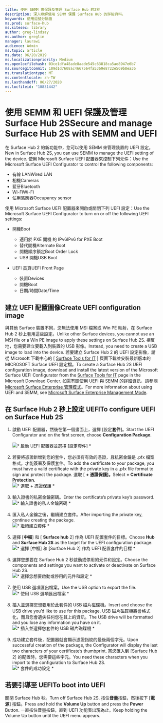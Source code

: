 ```yaml
---
title: 使用 SEMM 來保護及管理 Surface Hub 的2秒
description: 深入瞭解使用 SEMM 保護 Surface Hub 的詳細資料。
keywords: 使用逗號分隔值
ms.prod: surface-hub
ms.sitesec: library
author: greg-lindsay
ms.author: greglin
manager: laurawi
audience: Admin
ms.topic: article
ms.date: 06/20/2019
ms.localizationpriority: Medium
ms.openlocfilehash: 03ce1dfa48ade8aade545c63818ca5ae8947e6b7
ms.sourcegitcommit: 109d1d7608ac4667564fa5369e8722e569b8ea36
ms.translationtype: MT
ms.contentlocale: zh-TW
ms.lasthandoff: 06/27/2020
ms.locfileid: "10831442"
---
```

# <span data-ttu-id="e256c-104">使用 SEMM 和 UEFI 保護及管理 Surface Hub 2S</span><span class="sxs-lookup"><span data-stu-id="e256c-104">Secure and manage Surface Hub 2S with SEMM and UEFI</span></span>

<span data-ttu-id="e256c-105">在 Surface Hub 2 的新功能中，您可以使用 SEMM 來管理裝置的 UEFI 設定。</span><span class="sxs-lookup"><span data-stu-id="e256c-105">New in Surface Hub 2S, you can use SEMM to manage the UEFI setting of the device.</span></span>
<span data-ttu-id="e256c-106">使用 Microsoft Surface UEFI 配置器來控制下列元件：</span><span class="sxs-lookup"><span data-stu-id="e256c-106">Use the Microsoft Surface UEFI Configurator to control the following components:</span></span>

- <span data-ttu-id="e256c-107">有線 LAN</span><span class="sxs-lookup"><span data-stu-id="e256c-107">Wired LAN</span></span>
- <span data-ttu-id="e256c-108">相機</span><span class="sxs-lookup"><span data-stu-id="e256c-108">Cameras</span></span>
- <span data-ttu-id="e256c-109">藍牙</span><span class="sxs-lookup"><span data-stu-id="e256c-109">Bluetooth</span></span>
- <span data-ttu-id="e256c-110">Wi-Fi</span><span class="sxs-lookup"><span data-stu-id="e256c-110">Wi-Fi</span></span>
- <span data-ttu-id="e256c-111">佔用感應器</span><span class="sxs-lookup"><span data-stu-id="e256c-111">Occupancy sensor</span></span>

<span data-ttu-id="e256c-112">使用 Microsoft Surface UEFI 配置器來開啟或關閉下列 UEFI 設定：</span><span class="sxs-lookup"><span data-stu-id="e256c-112">Use the Microsoft Surface UEFI Configurator to turn on or off the following UEFI settings:</span></span>

- <span data-ttu-id="e256c-113">開機</span><span class="sxs-lookup"><span data-stu-id="e256c-113">Boot</span></span>

    - <span data-ttu-id="e256c-114">適用於 PXE 開機 的 IPv6</span><span class="sxs-lookup"><span data-stu-id="e256c-114">IPv6 for PXE Boot</span></span>
    - <span data-ttu-id="e256c-115">替代開機</span><span class="sxs-lookup"><span data-stu-id="e256c-115">Alternate Boot</span></span>
    - <span data-ttu-id="e256c-116">開機順序鎖定</span><span class="sxs-lookup"><span data-stu-id="e256c-116">Boot Order Lock</span></span>
    - <span data-ttu-id="e256c-117">USB 開機</span><span class="sxs-lookup"><span data-stu-id="e256c-117">USB Boot</span></span>
- <span data-ttu-id="e256c-118">UEFI 首頁</span><span class="sxs-lookup"><span data-stu-id="e256c-118">UEFI Front Page</span></span>

    - <span data-ttu-id="e256c-119">裝置</span><span class="sxs-lookup"><span data-stu-id="e256c-119">Devices</span></span>
    - <span data-ttu-id="e256c-120">開機</span><span class="sxs-lookup"><span data-stu-id="e256c-120">Boot</span></span>
    - <span data-ttu-id="e256c-121">日期/時間</span><span class="sxs-lookup"><span data-stu-id="e256c-121">Date/Time</span></span>

## <span data-ttu-id="e256c-122">建立 UEFI 配置圖像</span><span class="sxs-lookup"><span data-stu-id="e256c-122">Create UEFI configuration image</span></span>

<span data-ttu-id="e256c-123">與其他 Surface 裝置不同，您無法使用 MSI 檔案或 Win PE 映射，在 Surface Hub 2 秒上套用這些設定。</span><span class="sxs-lookup"><span data-stu-id="e256c-123">Unlike other Surface devices, you cannot use an MSI file or a Win PE image to apply these settings on Surface Hub 2S.</span></span> <span data-ttu-id="e256c-124">相反地，您需要建立要載入到裝置的 USB 影像。</span><span class="sxs-lookup"><span data-stu-id="e256c-124">Instead, you need to create a USB image to load into the device.</span></span> <span data-ttu-id="e256c-125">若要建立 Surface Hub 2 的 UEFI 設定影像，請從 Microsoft 下載中心的 [ [Surface Tools for IT](https://www.microsoft.com/download/details.aspx?id=46703) ] 頁面下載並安裝最新版本的 MICROSOFT Surface UEFI 設定檔。</span><span class="sxs-lookup"><span data-stu-id="e256c-125">To create a Surface Hub 2S UEFI configuration image, download and install the latest version of the Microsoft Surface UEFI Configurator from the [Surface Tools for IT](https://www.microsoft.com/download/details.aspx?id=46703) page in the Microsoft Download Center.</span></span> <span data-ttu-id="e256c-126">如需有關使用 UEFI 與 SEMM 的詳細資訊，請參閱[Microsoft Surface Enterprise 管理模式](https://docs.microsoft.com/surface/surface-enterprise-management-mode)。</span><span class="sxs-lookup"><span data-stu-id="e256c-126">For more information about using UEFI and SEMM, see [Microsoft Surface Enterprise Management Mode](https://docs.microsoft.com/surface/surface-enterprise-management-mode).</span></span>

## <span data-ttu-id="e256c-127">在 Surface Hub 2 秒上設定 UEFI</span><span class="sxs-lookup"><span data-stu-id="e256c-127">To configure UEFI on Surface Hub 2S</span></span>

1. <span data-ttu-id="e256c-128">啟動 UEFI 配置器，然後在第一個畫面上，選擇 [設定**套件**]。</span><span class="sxs-lookup"><span data-stu-id="e256c-128">Start the UEFI Configurator and on the first screen, choose **Configuration Package**.</span></span><br><br>
![\* 啟動 UEFI 配置器並選擇 [設定套件] \*](images/sh2-uefi1.png) <br> <br>
2. <span data-ttu-id="e256c-130">若要將憑證新增到您的套件，您必須有有效的憑證，且私密金鑰是 .pfx 檔案格式，才能簽署及保護套件。</span><span class="sxs-lookup"><span data-stu-id="e256c-130">To add the certificate to your package, you must have a valid certificate with the private key in a .pfx file format to sign and protect the package.</span></span> <span data-ttu-id="e256c-131">選取 [ **+ 憑證保護]。**</span><span class="sxs-lookup"><span data-stu-id="e256c-131">Select **+ Certificate Protection.**</span></span> <br>
![\* 選取 + 憑證保護 \*](images/sh2-uefi2.png) <br><br>
3. <span data-ttu-id="e256c-133">輸入證書的私密金鑰密碼。</span><span class="sxs-lookup"><span data-stu-id="e256c-133">Enter the certificate’s private key’s password.</span></span><br>
![\* 輸入證書的私人金鑰密碼 \*](images/sh2-uefi3.png) <br><br>
4. <span data-ttu-id="e256c-135">匯入私人金鑰之後，繼續建立套件。</span><span class="sxs-lookup"><span data-stu-id="e256c-135">After importing the private key, continue creating the package.</span></span><br>
![\* 繼續建立套件 \*](images/sh2-uefi4.png) <br><br>
5. <span data-ttu-id="e256c-137">選擇 [**中樞**] 和 [ **Surface hub** 2] 作為 UEFI 配置套件的目標。</span><span class="sxs-lookup"><span data-stu-id="e256c-137">Choose **Hub** and **Surface Hub 2S** as the target for the UEFI configuration package.</span></span><br>
![\* 選擇 [中樞] 和 [Surface Hub 2] 作為 UEFI 配置套件的目標 \*](images/sh2-uefi5.png) <br><br>
6. <span data-ttu-id="e256c-139">選擇您想要在 Surface Hub 2 秒啟動或停用的元件和設定。</span><span class="sxs-lookup"><span data-stu-id="e256c-139">Choose the components and settings you want to activate or deactivate on Surface Hub 2S.</span></span><br>
![\* 選擇您想要啟動或停用的元件和設定 \*](images/sh2-uefi6.png) <br><br>
7. <span data-ttu-id="e256c-141">使用 USB 選項匯出檔案。</span><span class="sxs-lookup"><span data-stu-id="e256c-141">Use the USB option to export the file.</span></span><br>
![\* 使用 USB 選項匯出檔案 \*](images/sh2-uefi8.png) <br><br>
8. <span data-ttu-id="e256c-143">插入並選擇您想要用於此套件的 USB 磁片磁碟機。</span><span class="sxs-lookup"><span data-stu-id="e256c-143">Insert and choose the USB drive you’d like to use for this package.</span></span> <span data-ttu-id="e256c-144">USB 磁片磁碟機將會格式化，而且您會遺失任何您在其上的資訊。</span><span class="sxs-lookup"><span data-stu-id="e256c-144">The USB drive will be formatted and you lose any information you have on it.</span></span><br>
![\* 插入並選擇您套件的 USB 磁片磁碟機 \*](images/sh2-uefi9.png) <br><br>
9. <span data-ttu-id="e256c-146">成功建立套件後，配置器就會顯示憑證指紋的最後兩個字元。</span><span class="sxs-lookup"><span data-stu-id="e256c-146">Upon successful creation of the package, the Configurator will display the last two characters of your certificate’s thumbprint.</span></span> <span data-ttu-id="e256c-147">當您匯入到 [Surface Hub 2] 的配置時，您需要這些字元。</span><span class="sxs-lookup"><span data-stu-id="e256c-147">You need these characters when you import to the configuration to Surface Hub 2S.</span></span><br>
![\* 套件的成功設定 \*](images/sh2-uefi10.png) <br>

## <span data-ttu-id="e256c-149">若要引導至 UEFI</span><span class="sxs-lookup"><span data-stu-id="e256c-149">To boot into UEFI</span></span>

<span data-ttu-id="e256c-150">關閉 Surface Hub 秒。</span><span class="sxs-lookup"><span data-stu-id="e256c-150">Turn off Surface Hub 2S.</span></span> <span data-ttu-id="e256c-151">按住**音量**按鈕，然後按下 [**電源**] 按鈕。</span><span class="sxs-lookup"><span data-stu-id="e256c-151">Press and hold the **Volume Up** button and press the **Power** Button.</span></span> <span data-ttu-id="e256c-152">一直按住音量按鈕，直到 UEFI 功能表出現為止。</span><span class="sxs-lookup"><span data-stu-id="e256c-152">Keep holding the Volume Up button until the UEFI menu appears.</span></span>
